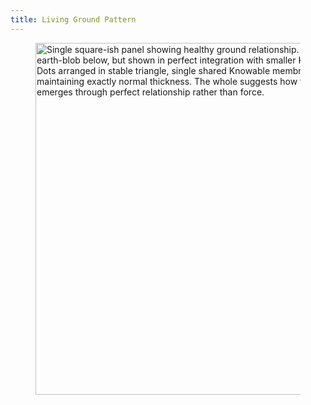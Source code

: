 ```yaml
---
title: Living Ground Pattern
---
```


<div align="left"><figure><img src="../assets/Screenshot 2024-11-26 at 12.17.27 PM.png" alt="Single square-ish panel showing healthy ground relationship. Similar setup with earth-blob below, but shown in perfect integration with smaller Known blob above. Dots arranged in stable triangle, single shared Knowable membrane between blobs maintaining exactly normal thickness. The whole suggests how true grounding emerges through perfect relationship rather than force." width="563"><figcaption></figcaption></figure></div>
